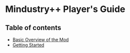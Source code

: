 # Mindustry++ Player's Guide
## Table of contents
- [Basic Overview of the Mod](/README.md)
- [Getting Started](./getting_started.md)
